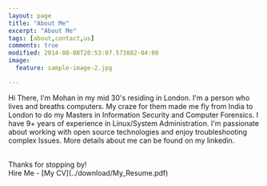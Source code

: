 ```yaml
---
layout: page
title: "About Me"
excerpt: "About Me"
tags: [about,contact,us]
comments: true
modified: 2014-08-08T20:53:07.573882-04:00
image:
  feature: sample-image-2.jpg

---
```


Hi There, I'm Mohan in my mid 30's residing in London. I'm a person who lives and breaths computers. My craze for them made me fly from India to London to do my Masters in Information Security and Computer Forensics. I have 9+ years of experience in Linux/System Administration. I'm passionate about working with open source technologies and enjoy troubleshooting complex Issues. More details about me can be found on my linkedin.<br />


<br>
Thanks for stopping by!

<br />
Hire Me - [My CV](../download/My_Resume.pdf)


